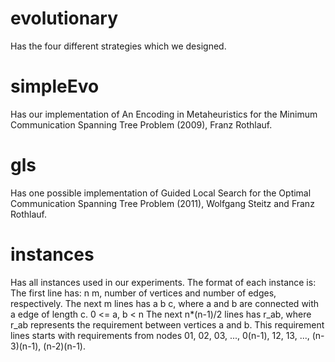 # evolutionary
Has the four different strategies which we designed.

# simpleEvo
Has our implementation of An Encoding in Metaheuristics for the Minimum
Communication Spanning Tree Problem (2009), Franz Rothlauf.

# gls
Has one possible implementation of Guided Local Search for the Optimal Communication Spanning Tree Problem (2011), Wolfgang Steitz and Franz Rothlauf.

# instances
Has all instances used in our experiments. The format of each instance is:
The first line has: n m, number of vertices and number of edges, respectively.
The next m lines has a b c, where a and b are connected with a edge of length c. 0 <= a, b < n
The next n*(n-1)/2 lines has r_ab, where r_ab represents the requirement between vertices a and b. This requirement lines starts with requirements from nodes 01, 02, 03, ..., 0(n-1), 12, 13, ..., (n-3)(n-1), (n-2)(n-1).
